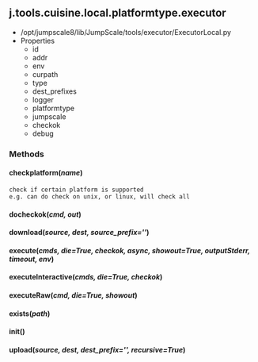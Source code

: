 <!-- toc -->
## j.tools.cuisine.local.platformtype.executor

- /opt/jumpscale8/lib/JumpScale/tools/executor/ExecutorLocal.py
- Properties
    - id
    - addr
    - env
    - curpath
    - type
    - dest_prefixes
    - logger
    - platformtype
    - jumpscale
    - checkok
    - debug

### Methods

#### checkplatform(*name*) 

```
check if certain platform is supported
e.g. can do check on unix, or linux, will check all

```

#### docheckok(*cmd, out*) 

#### download(*source, dest, source_prefix=''*) 

#### execute(*cmds, die=True, checkok, async, showout=True, outputStderr, timeout, env*) 

#### executeInteractive(*cmds, die=True, checkok*) 

#### executeRaw(*cmd, die=True, showout*) 

#### exists(*path*) 

#### init() 

#### upload(*source, dest, dest_prefix='', recursive=True*) 

